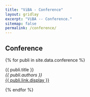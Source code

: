 ```yaml
---
title: "ViBA - Conference"
layout: gridlay
excerpt: "ViBA -- Conference."
sitemap: false
permalink: /conference/
---
```


## Conference

{% for publi in site.data.conference %}

  {{ publi.title }} <br />
  <em>{{ publi.authors }} </em><br /><a href="{{ publi.link.url }}">{{ publi.link.display }}</a>

{% endfor %}
